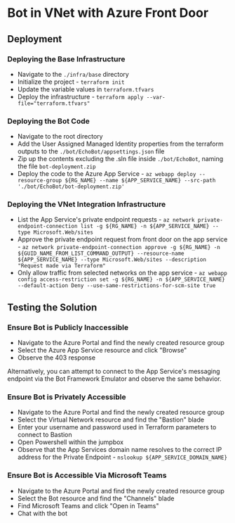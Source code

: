 # Bot in VNet with Azure Front Door

## Deployment

### Deploying the Base Infrastructure

- Navigate to the `./infra/base` directory
- Initialize the project - `terraform init`
- Update the variable values in `terraform.tfvars`
- Deploy the infrastructure - `terraform apply --var-file="terraform.tfvars"`

### Deploying the Bot Code

- Navigate to the root directory
- Add the User Assigned Managed Identity properties from the terraform outputs to the `./bot/EchoBot/appsettings.json` file
- Zip up the contents excluding the .sln file inside `./bot/EchoBot`, naming the file `bot-deployment.zip`
- Deploy the code to the Azure App Service - `az webapp deploy --resource-group ${RG_NAME} --name ${APP_SERVICE_NAME} --src-path './bot/EchoBot/bot-deployment.zip'`

### Deploying the VNet Integration Infrastructure
 
- List the App Service's private endpoint requests - `az network private-endpoint-connection list -g ${RG_NAME} -n ${APP_SERVICE_NAME} --type Microsoft.Web/sites`
- Approve the private endpoint request from front door on the app service - `az network private-endpoint-connection approve -g ${RG_NAME} -n ${GUID_NAME_FROM_LIST_COMMAND_OUTPUT} --resource-name ${APP_SERVICE_NAME} --type Microsoft.Web/sites --description "Request made via Terraform"`
- Only allow traffic from selected networks on the app service - `az webapp config access-restriction set -g ${RG_NAME} -n ${APP_SERVICE_NAME} --default-action Deny --use-same-restrictions-for-scm-site true`

## Testing the Solution

### Ensure Bot is Publicly Inaccessible

- Navigate to the Azure Portal and find the newly created resource group
- Select the Azure App Service resource and click "Browse"
- Observe the 403 response

Alternatively, you can attempt to connect to the App Service's messaging endpoint via the Bot Framework Emulator and observe the same behavior.

### Ensure Bot is Privately Accessible

- Navigate to the Azure Portal and find the newly created resource group
- Select the Virtual Network resource and find the "Bastion" blade
- Enter your username and password used in Terraform parameters to connect to Bastion
- Open Powershell within the jumpbox
- Observe that the App Services domain name resolves to the correct IP address for the Private Endpoint - `nslookup ${APP_SERVICE_DOMAIN_NAME}`

### Ensure Bot is Accessible Via Microsoft Teams

- Navigate to the Azure Portal and find the newly created resource group
- Select the Bot resource and find the "Channels" blade
- Find Microsoft Teams and click "Open in Teams"
- Chat with the bot